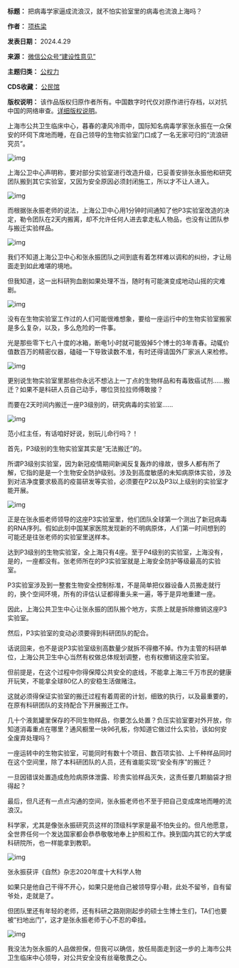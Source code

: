 

**标题：** 把病毒学家逼成流浪汉，就不怕实验室里的病毒也流浪上海吗？  

**作者：** [项栋梁](https://chinadigitaltimes.net/space/建设性意见)  

**发表日期：** 2024.4.29  

**来源：** [微信公众号“建设性意见”](https://web.archive.org/web/https://mp.weixin.qq.com/s/Po_-AyET4wK0EPGPDMoVIw)  

**主题归类：** [公权力](https://chinadigitaltimes.net/space/公权力)  

**CDS收藏：** [公民馆](https://chinadigitaltimes.net/space/%E5%85%AC%E6%B0%91%E9%A6%86)  

**版权说明：** 该作品版权归原作者所有。中国数字时代仅对原作进行存档，以对抗中国的网络审查。[详细版权说明](https://chinadigitaltimes.net/chinese/copyright)。


上海市公共卫生临床中心，暮春的凄风冷雨中，国际知名病毒学家张永振在一众保安的环伺下席地而睡，在自己领导的生物实验室门口成了一名无家可归的“流浪研究员”。


![img](https://chinadigitaltimes.net/chinese/files/2024/04/post-707397-662fcb3b30cae.)


上海公卫中心声明称，要对部分实验室进行改造升级，已妥善安排张永振他和研究团队搬到其它实验室，又因为安全原因必须封闭施工，所以才不让人进入。


![img](https://chinadigitaltimes.net/chinese/files/2024/04/post-707397-662fcb3b4aeed.)


而根据张永振老师的说法，上海公卫中心用1分钟时间通知了他P3实验室改造的决定，勒令团队在2天内搬离，却不允许任何人进去拿走私人物品，也没有让团队参与搬迁实验样品。


![img](https://chinadigitaltimes.net/chinese/files/2024/04/post-707397-662fcb3b6586d.)


我们不知道上海公卫中心和张永振团队之间到底有着怎样难以调和的纠纷，才让局面走到如此难堪的境地。


但我知道，这一出科研狗血剧如果处理不当，随时有可能演变成地动山摇的灾难剧。


![img](https://chinadigitaltimes.net/chinese/files/2024/04/post-707397-662fcb3b82287.)


没有在生物实验室工作过的人们可能很难想象，要给一座运行中的生物实验室搬家是多么复杂，以及，多么危险的一件事。


光是那些零下七八十度的冰箱，断电1小时就可能毁掉5个博士的3年青春。动辄价值数百万的精密仪器，磕碰一下导致读数不准，有时还得请国外厂家派人来检修。


![img](https://chinadigitaltimes.net/chinese/files/2024/04/post-707397-662fcb3b9e856.)


更别说生物实验室里那些你永远不想沾上一丁点的生物样品和有毒致癌试剂……搬迁？如果不是科研人员自己动手，哪位货拉拉师傅敢接？


而要在2天时间内搬迁一座P3级别的，研究病毒的实验室……


![img](https://chinadigitaltimes.net/chinese/files/2024/04/post-707397-662fcb3bb5f96.)


范小红主任，有话咱好好说，别玩儿命行吗？！


首先，P3级别的生物实验室其实是“无法搬迁”的。


所谓P3级别实验室，因为新冠疫情期间新闻反复轰炸的缘故，很多人都有所了解，它指的是是一个生物安全防护级别。涉及到高度敏感的未知病原体实验，涉及到对洁净度要求极高的疫苗研发等实验，必须要在P2以及P3以上级别的实验室才能开展。


![img](https://chinadigitaltimes.net/chinese/files/2024/04/post-707397-662fcb3bd3f83.)


正是在张永振老师领导的这座P3实验室里，他们团队全球第一个测出了新冠病毒的RNA序列。假如此刻中国某家医院发现新的不明病原体，人们第一时间想到的可能还是往张老师的实验室里送样本。


达到P3级别的生物实验室，全上海只有4座。至于P4级别的实验室，上海没有，是的，一座都没有。张老师所在的P3实验室就是上海安全防护等级最高的实验室。


P3实验室涉及到一整套生物安全控制标准，不是简单把仪器设备人员搬走就行的，换个空间环境，所有的评估认证都得重头来一遍，等于是异地重建一座。


因此，上海公共卫生中心让张永振的团队搬个地方，实质上就是拆除撤销这座P3实验室。


然后，P3实验室的变动必须要得到科研团队的配合。


话说回来，也不是说P3实验室级别高数量少就拆不得撤不掉。作为主管的科研单位，上海公共卫生中心当然有权做总体规划调整，也有权撤销这座实验室。


但前提是，在这个过程中你得保障公共安全的底线，不能拿上海三千万市民的健康开玩笑，不能拿全球80亿人的安稳生活做赌注。


这就必须得保证实验室的搬迁过程有着周密的计划，细致的执行，以及最重要的，在原有科研团队的支持配合下开展搬迁工作。


几十个液氮罐里保存的不同生物样品，你要怎么处置？负压实验室要对外开放，你知道消毒重点在哪里？通风橱里一块96孔板，你知道它做过什么实验，该如何安全废弃处理吗？


一座运转中的生物实验室，可能同时有数十个项目、数百项实验、上千种样品同时在这个空间里，除了本科研团队的人员，还有谁能实现“安全有序”的搬迁？


一旦因错误处置造成危险病原体泄露、珍贵实验样品灭失，这责任要几颗脑袋才担得起？


最后，但凡还有一点点沟通的空间，张永振老师也不至于把自己变成席地而睡的流浪汉。


科学家，尤其是像张永振研究员这样的顶级科学家是最不怕失业的。但凡他愿意，全世界任何一个发达国家都会恭恭敬敬地奉上护照和工作。换到国内其它的大学或科研院所，也一样能拿到教职。


![img](https://chinadigitaltimes.net/chinese/files/2024/04/post-707397-662fcb3c023c1.)


张永振获评《自然》杂志2020年度十大科学人物


如果只是他自己干得不开心，如果只是他自己被领导穿小鞋，此处不留爷，自有留爷处，走就是了。


但团队里还有年轻的老师，还有科研之路刚刚起步的硕士生博士生们，TA们也要被“扫地出门”，这才是张永振老师于心不忍的牵挂。


![img](https://chinadigitaltimes.net/chinese/files/2024/04/post-707397-662fcb3c2389d.)


我没法为张永振的人品做担保，但我可以确信，放任局面走到这一步的上海市公共卫生临床中心领导，对公共安全没有丝毫敬畏之心。

